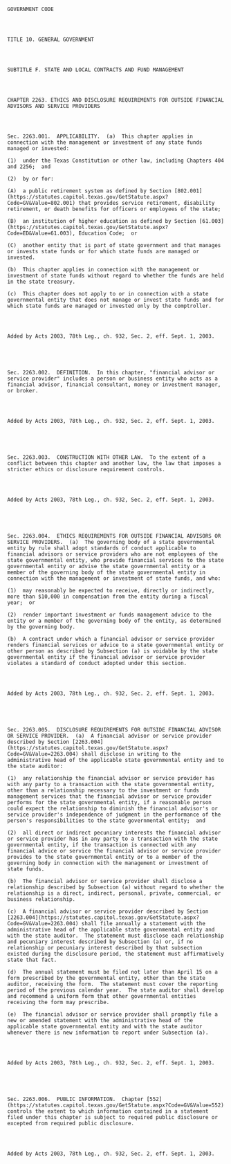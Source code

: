 ﻿
    
    
    	
    					
    
    
    GOVERNMENT CODE
    
      
    
    
    TITLE 10. GENERAL GOVERNMENT
    
      
    
    
    SUBTITLE F. STATE AND LOCAL CONTRACTS AND FUND MANAGEMENT
    
      
    
    
    CHAPTER 2263. ETHICS AND DISCLOSURE REQUIREMENTS FOR OUTSIDE FINANCIAL ADVISORS AND SERVICE PROVIDERS
    
      
    
    
    Sec. 2263.001.  APPLICABILITY.  (a)  This chapter applies in connection with the management or investment of any state funds managed or invested:
    
    (1)  under the Texas Constitution or other law, including Chapters 404 and 2256;  and
    
    (2)  by or for:
    
    (A)  a public retirement system as defined by Section [802.001](https://statutes.capitol.texas.gov/GetStatute.aspx?Code=GV&Value=802.001) that provides service retirement, disability retirement, or death benefits for officers or employees of the state;
    
    (B)  an institution of higher education as defined by Section [61.003](https://statutes.capitol.texas.gov/GetStatute.aspx?Code=ED&Value=61.003), Education Code;  or
    
    (C)  another entity that is part of state government and that manages or invests state funds or for which state funds are managed or invested.
    
    (b)  This chapter applies in connection with the management or investment of state funds without regard to whether the funds are held in the state treasury.
    
    (c)  This chapter does not apply to or in connection with a state governmental entity that does not manage or invest state funds and for which state funds are managed or invested only by the comptroller.
    
    
    
    
    Added by Acts 2003, 78th Leg., ch. 932, Sec. 2, eff. Sept. 1, 2003.
    
    
    
    
    
    Sec. 2263.002.  DEFINITION.  In this chapter, "financial advisor or service provider" includes a person or business entity who acts as a financial advisor, financial consultant, money or investment manager, or broker.
    
    
    
    
    Added by Acts 2003, 78th Leg., ch. 932, Sec. 2, eff. Sept. 1, 2003.
    
    
    
    
    
    Sec. 2263.003.  CONSTRUCTION WITH OTHER LAW.  To the extent of a conflict between this chapter and another law, the law that imposes a stricter ethics or disclosure requirement controls.
    
    
    
    
    Added by Acts 2003, 78th Leg., ch. 932, Sec. 2, eff. Sept. 1, 2003.
    
    
    
    
    
    Sec. 2263.004.  ETHICS REQUIREMENTS FOR OUTSIDE FINANCIAL ADVISORS OR SERVICE PROVIDERS.  (a)  The governing body of a state governmental entity by rule shall adopt standards of conduct applicable to financial advisors or service providers who are not employees of the state governmental entity, who provide financial services to the state governmental entity or advise the state governmental entity or a member of the governing body of the state governmental entity in connection with the management or investment of state funds, and who:
    
    (1)  may reasonably be expected to receive, directly or indirectly, more than $10,000 in compensation from the entity during a fiscal year;  or
    
    (2)  render important investment or funds management advice to the entity or a member of the governing body of the entity, as determined by the governing body.
    
    (b)  A contract under which a financial advisor or service provider renders financial services or advice to a state governmental entity or other person as described by Subsection (a) is voidable by the state governmental entity if the financial advisor or service provider violates a standard of conduct adopted under this section.
    
    
    
    
    Added by Acts 2003, 78th Leg., ch. 932, Sec. 2, eff. Sept. 1, 2003.
    
    
    
    
    
    Sec. 2263.005.  DISCLOSURE REQUIREMENTS FOR OUTSIDE FINANCIAL ADVISOR OR SERVICE PROVIDER.  (a)  A financial advisor or service provider described by Section [2263.004](https://statutes.capitol.texas.gov/GetStatute.aspx?Code=GV&Value=2263.004) shall disclose in writing to the administrative head of the applicable state governmental entity and to the state auditor:
    
    (1)  any relationship the financial advisor or service provider has with any party to a transaction with the state governmental entity, other than a relationship necessary to the investment or funds management services that the financial advisor or service provider performs for the state governmental entity, if a reasonable person could expect the relationship to diminish the financial advisor's or service provider's independence of judgment in the performance of the person's responsibilities to the state governmental entity;  and
    
    (2)  all direct or indirect pecuniary interests the financial advisor or service provider has in any party to a transaction with the state governmental entity, if the transaction is connected with any financial advice or service the financial advisor or service provider provides to the state governmental entity or to a member of the governing body in connection with the management or investment of state funds.
    
    (b)  The financial advisor or service provider shall disclose a relationship described by Subsection (a) without regard to whether the relationship is a direct, indirect, personal, private, commercial, or business relationship.
    
    (c)  A financial advisor or service provider described by Section [2263.004](https://statutes.capitol.texas.gov/GetStatute.aspx?Code=GV&Value=2263.004) shall file annually a statement with the administrative head of the applicable state governmental entity and with the state auditor.  The statement must disclose each relationship and pecuniary interest described by Subsection (a) or, if no relationship or pecuniary interest described by that subsection existed during the disclosure period, the statement must affirmatively state that fact.
    
    (d)  The annual statement must be filed not later than April 15 on a form prescribed by the governmental entity, other than the state auditor, receiving the form.  The statement must cover the reporting period of the previous calendar year.  The state auditor shall develop and recommend a uniform form that other governmental entities receiving the form may prescribe.
    
    (e)  The financial advisor or service provider shall promptly file a new or amended statement with the administrative head of the applicable state governmental entity and with the state auditor whenever there is new information to report under Subsection (a).
    
    
    
    
    Added by Acts 2003, 78th Leg., ch. 932, Sec. 2, eff. Sept. 1, 2003.
    
    
    
    
    
    Sec. 2263.006.  PUBLIC INFORMATION.  Chapter [552](https://statutes.capitol.texas.gov/GetStatute.aspx?Code=GV&Value=552) controls the extent to which information contained in a statement filed under this chapter is subject to required public disclosure or excepted from required public disclosure.
    
    
    
    
    Added by Acts 2003, 78th Leg., ch. 932, Sec. 2, eff. Sept. 1, 2003.
    
    
    
    
    				

